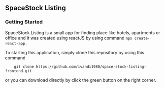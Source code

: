## SpaceStock Listing

### Getting Started

SpaceStock Listing is a small app for finding place like hotels, apartments or office and it was created using reactJS by using command `npx create-react-app` .

To starting this application, simply clone this repository by using this command

```
    git clone https://github.com/ivandi1980/space-stock-listing-frontend.git

```

or you can download directly by click the green button on the right corner.
